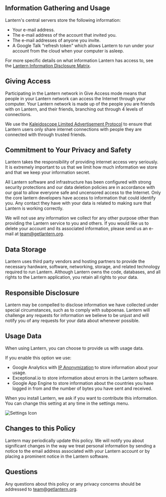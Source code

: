 ## <a name="information-gathering-and-usage"></a>Information Gathering and Usage
Lantern's central servers store the following information:

* Your e-mail address.
* The e-mail address of the account that invited you.
* The e-mail addresses of anyone you invite.
* A Google Talk "refresh token" which allows Lantern to run under your account from the cloud when your computer is asleep.

For more specific details on what information Lantern has access to, see the <a href="https://docs.google.com/a/getlantern.org/spreadsheet/pub?key=0Ap6nn0WEcFTRdHUtTm9GcFpsNFpoOGFXQlBfODN4TkE&single=true&gid=0&output=html" target="_blank">Lantern Information Disclosure Matrix</a>.

## Giving Access
Participating in the Lantern network in Give Access mode means that people in your Lantern network can access the Internet through your computer. Your Lantern network is made up of the people you are friends with on Lantern, and their friends, branching out through 4 levels of connections.

We use the [Kaleidoscope Limited Advertisement Protocol](https://github.com/getlantern/kaleidoscope#kaleidoscope-limited-advertisement-protocol) to ensure that Lantern users only share internet connections with people they are connected with through trusted friends.

## <a name="commitment"></a>Commitment to Your Privacy and Safety
Lantern takes the responsibility of providing internet access very seriously. It is extremely important to us that we limit how much information we store and that we keep your information secret.

All Lantern software and infrastructure has been configured with strong security protections and our data deletion policies are in accordance with our goal to allow everyone safe and uncensored access to the Internet. Only the core lantern developers have access to information that could identify you. Any contact they have with your data is related to making sure that Lantern is working correctly.

We will not use any information we collect for any other purpose other than providing the Lantern service to you and others. If you would like us to delete your account and its associated information, please send us an e-mail at team@getlantern.org.

## <a name="data-storage"></a>Data Storage
Lantern uses third party vendors and hosting partners to provide the necessary hardware, software, networking, storage, and related technology required to run Lantern. Although Lantern owns the code, databases, and all rights to the Lantern application, you retain all rights to your data.

## <a name="responsible-disclosure"></a>Responsible Disclosure
Lantern may be compelled to disclose information we have collected under special circumstances, such as to comply with subpoenas. Lantern will challenge any requests for information we believe to be unjust and will notify you of any requests for your data about whenever possible.

## <a name="optional-information"></a>Usage Data
When using Lantern, you can choose to provide us with usage data.

If you enable this option we use:

* Google Analytics with [IP Anonymization](https://support.google.com/analytics/answer/2763052?hl=en) to store information about your usage.
* Exceptional.io to store information about errors in the Lantern software.
* Google App Engine to store information about the countries you have logged in from and the number of bytes you have sent and received.

When you install Lantern, we ask if you want to contribute this information. You can change this setting at any time in the settings menu.

![Settings Icon](https://dl.dropboxusercontent.com/u/253631/Lantern_Settings_Icon_Crop.png)

## <a name="changes"></a>Changes to this Policy
Lantern may periodically update this policy. We will notify you about significant changes in the way we treat personal information by sending a notice to the email address associated with your Lantern account or by placing a prominent notice in the Lantern software.

## <a name="questions"></a>Questions
Any questions about this policy or any privacy concerns should be addressed to team@getlantern.org.